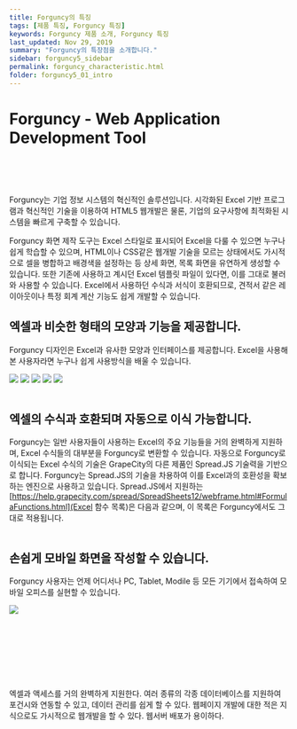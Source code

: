 ```yaml
---
title: Forguncy의 특징
tags: [제품 특징, Forguncy 특징]
keywords: Forguncy 제품 소개, Forguncy 특징
last_updated: Nov 29, 2019
summary: "Forguncy의 특장점을 소개합니다."
sidebar: forguncy5_sidebar
permalink: forguncy_characteristic.html
folder: forguncy5_01_intro
---
```


# Forguncy - Web Application Development Tool

<br /><br /><br />

Forguncy는 기업 정보 시스템의 혁신적인 솔루션입니다. 시각화된 Excel 기반 프로그램과 혁신적인 기술을 이용하여 HTML5 웹개발은 물론, 기업의 요구사항에 최적화된 시스템을 빠르게 구축할 수 있습니다.

Forguncy 화면 제작 도구는 Excel 스타일로 표시되어 Excel을 다룰 수 있으면 누구나 쉽게 학습할 수 있으며, HTML이나 CSS같은 웹개발 기술을 모르는 상태에서도 가시적으로 셀을 병합하고 배경색을 설정하는 등 상세 화면, 목록 화면을 유연하게 생성할 수 있습니다. 또한 기존에 사용하고 계시던 Excel 템플릿 파일이 있다면, 이를 그대로 불러와 사용할 수 있습니다. Excel에서 사용하던 수식과 서식이 호환되므로, 견적서 같은 레이아웃이나 특정 회계 계산 기능도 쉽게 개발할 수 있습니다. 

## 엑셀과 비슷한 형태의 모양과 기능을 제공합니다.

Forguncy 디자인은 Excel과 유사한 모양과 인터페이스를 제공합니다. Excel을 사용해 본 사용자라면 누구나 쉽게 사용방식을 배울 수 있습니다.

![]({{site.url}}/images/forguncy5/uiux_01_excel.png)
![]({{site.url}}/images/forguncy5/uiux_02_forguncy.png)
![]({{site.url}}/images/forguncy5/uiux_03_excel.png)
![]({{site.url}}/images/forguncy5/uiux_04_forguncy.png)
![]({{site.url}}/images/forguncy5/uiux_05_excel_forguncy.png)
<br /><br />

## 엑셀의 수식과 호환되며 자동으로 이식 가능합니다.

Forguncy는 일반 사용자들이 사용하는 Excel의 주요 기능들을 거의 완벽하게 지원하며, Excel 수식들의 대부분을 Forguncy로 변환할 수 있습니다. 자동으로 Forguncy로 이식되는 Excel 수식의 기술은 GrapeCity의 다른 제품인 Spread.JS 기술력을 기반으로 합니다. Forguncy는 Spread.JS의 기술을 차용하여 이를 Excel과의 호환성을 확보하는 엔진으로 사용하고 있습니다. Spread.JS에서 지원하는 [https://help.grapecity.com/spread/SpreadSheets12/webframe.html#FormulaFunctions.html](Excel 함수 목록)은 다음과 같으며, 이 목록은 Forguncy에서도 그대로 적용됩니다.
<br /><br />

## 손쉽게 모바일 화면을 작성할 수 있습니다.

Forguncy 사용자는 언제 어디서나 PC, Tablet, Modile 등 모든 기기에서 접속하여 모바일 오피스를 실현할 수 있습니다.

![]({{site.url}}/images/forguncy5/mobile1.png)
<br /><br />





<br /><br /><br /><br /><br /><br />
엑셀과 액세스를 거의 완벽하게 지원한다.
여러 종류의 각종 데이터베이스를 지원하여 포건시와 연동할 수 있고, 데이터 관리를 쉽게 할 수 있다.
웹페이지 개발에 대한 적은 지식으로도 가시적으로 웹개발을 할 수 있다.
웹서버 배포가 용이하다.
